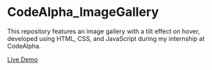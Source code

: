 # CodeAlpha_ImageGallery

This repository features an image gallery with a tilt effect on hover, developed using HTML, CSS, and JavaScript during my internship at CodeAlpha.

[Live Demo](https://img-gallery-rb.vercel.app)

